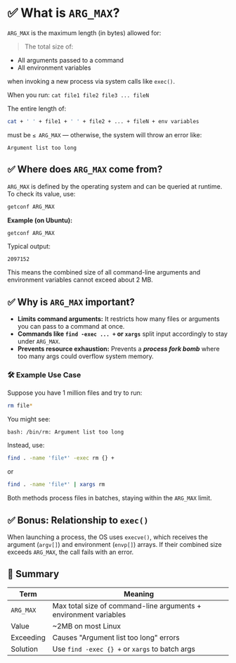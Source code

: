 # ✅ What is `ARG_MAX`?

`ARG_MAX` is the maximum length (in bytes) allowed for:

> The total size of:
- All arguments passed to a command
- All environment variables

when invoking a new process via system calls like `exec()`.

When you run:
`cat file1 file2 file3 ... fileN`

The entire length of:

```bash
cat + ' ' + file1 + ' ' + file2 + ... + fileN + env variables
```

must be `≤ ARG_MAX` — otherwise, the system will throw an error like:


`Argument list too long`

## ✅ Where does `ARG_MAX` come from?

`ARG_MAX` is defined by the operating system and can be queried at runtime. To check its value, use:

```bash
getconf ARG_MAX
```

**Example (on Ubuntu):**

```bash
getconf ARG_MAX
```

Typical output:

```
2097152
```

This means the combined size of all command-line arguments and environment variables cannot exceed about 2 MB.


## ✅ Why is `ARG_MAX` important?

- **Limits command arguments:** It restricts how many files or arguments you can pass to a command at once.
- **Commands like `find -exec ... +` or `xargs`** split input accordingly to stay under `ARG_MAX`.
- **Prevents resource exhaustion:** Prevents a ***process fork bomb*** where too many args could overflow system memory.


### 🛠 Example Use Case

Suppose you have 1 million files and try to run:

```bash
rm file*
```

You might see:

```
bash: /bin/rm: Argument list too long
```

Instead, use:

```bash
find . -name 'file*' -exec rm {} +
```

or

```bash
find . -name 'file*' | xargs rm
```

Both methods process files in batches, staying within the `ARG_MAX` limit.

## ✅ Bonus: Relationship to `exec()`

When launching a process, the OS uses `execve()`, which receives the argument (`argv[]`) and environment (`envp[]`) arrays. If their combined size exceeds `ARG_MAX`, the call fails with an error.

## 🧠 Summary
| Term      | Meaning                                                          |
| --------- | ---------------------------------------------------------------- |
| `ARG_MAX` | Max total size of command-line arguments + environment variables |
| Value     | \~2MB on most Linux                                              |
| Exceeding | Causes "Argument list too long" errors                           |
| Solution  | Use `find -exec {} +` or `xargs` to batch args                   |

